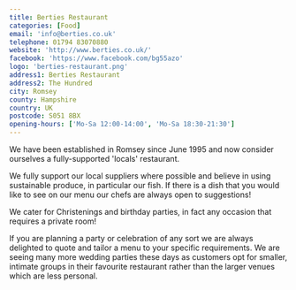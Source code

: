 ```yaml
---
title: Berties Restaurant
categories: [Food]
email: 'info@berties.co.uk'
telephone: 01794 83070880
website: 'http://www.berties.co.uk/'
facebook: 'https://www.facebook.com/bg55azo'
logo: 'berties-restaurant.png'
address1: Berties Restaurant
address2: The Hundred
city: Romsey
county: Hampshire
country: UK
postcode: S051 8BX
opening-hours: ['Mo-Sa 12:00-14:00', 'Mo-Sa 18:30-21:30']
---
```

We have been established in Romsey since June 1995 and now consider ourselves a fully-supported 'locals' restaurant.

We fully support our local suppliers where possible and believe in using sustainable produce, in particular our fish. If there is a dish that you would like to see on our menu our chefs are always open to suggestions!

We cater for Christenings and birthday parties, in fact any occasion that requires a private room!

If you are planning a party or celebration of any sort we are always delighted to quote and tailor a menu to your specific requirements. We are seeing many more wedding parties these days as customers opt for smaller, intimate groups in their favourite restaurant rather than the larger venues which are less personal.
